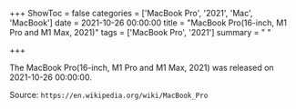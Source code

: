 +++
ShowToc = false
categories = ['MacBook Pro', '2021', 'Mac', 'MacBook']
date = 2021-10-26 00:00:00
title = "MacBook Pro(16-inch, M1 Pro and M1 Max, 2021)"
tags = ['MacBook Pro', '2021']
summary = " "

+++

The MacBook Pro(16-inch, M1 Pro and M1 Max, 2021) was released on 2021-10-26 00:00:00.

Source: `https://en.wikipedia.org/wiki/MacBook_Pro`
